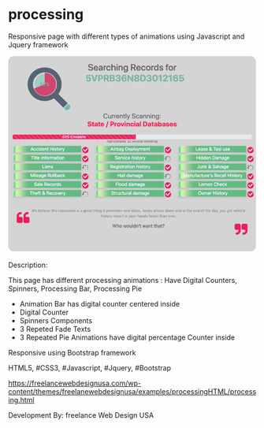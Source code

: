 # processing

Responsive page with different types of animations using Javascript and Jquery framework


![Screenshot](screenshot.png)

Description:

This page has different processing animations : Have Digital Counters, Spinners, Processing Bar, Processing Pie

<ul>
  <li>Animation Bar has digital counter centered inside</li>
  <li>Digital Counter</li>
  <li>Spinners Components</li>
  <li>3 Repeted Fade Texts</li>
  <li>3 Repeated Pie Animations have digital percentage Counter inside</li>
</ul>

Responsive using Bootstrap framework

HTML5, #CSS3, #Javascript, #Jquery, #Bootstrap 

https://freelancewebdesignusa.com/wp-content/themes/freelanewebdesignusa/examples/processingHTML/processing.html

Development By: freelance Web Design USA 
